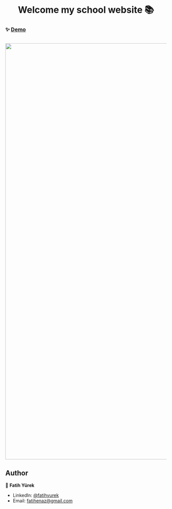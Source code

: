 <h1 align="center">Welcome my school website 📚</h1>

### ✨ [Demo](https://dreamschool-bootstrap.netlify.app/)

  </br>
<a href='https://dreamschool-bootstrap.netlify.app/' target='_blank'>
  <img src='https://user-images.githubusercontent.com/81515422/138608740-f04a8b74-20e6-46c2-957c-b1863434b353.gif' width="1295" />
</a>


## Author

👤 **Fatih Yürek**
- LinkedIn: [@fatihyurek](https://www.linkedin.com/in/fatihyurek/)
- Email: fatihenaz@gmail.com



